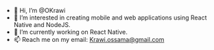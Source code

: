 - 👋 Hi, I’m @OKrawi
- 👀 I’m interested in creating mobile and web applications using React Native and NodeJS.
- 🌱 I’m currently working on React Native.
- 📫 Reach me on my email: Krawi.ossama@gmail.com 
